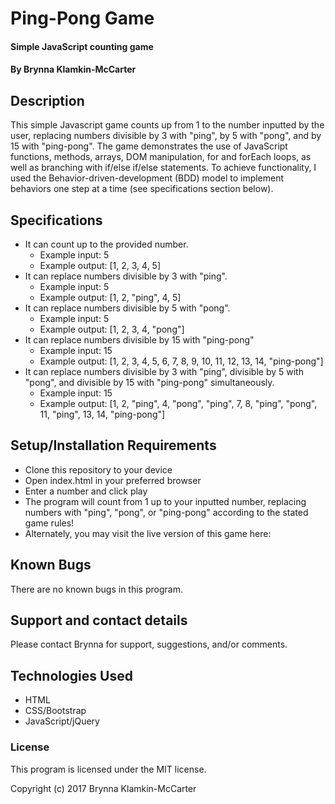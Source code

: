 # Ping-Pong Game

#### Simple JavaScript counting game

#### By Brynna Klamkin-McCarter

## Description

This simple Javascript game counts up from 1 to the number inputted by the user, replacing numbers divisible by 3 with "ping", by 5 with "pong", and by 15 with "ping-pong". The game demonstrates the use of JavaScript functions, methods, arrays, DOM manipulation, for and forEach loops, as well as branching with if/else if/else statements. To achieve functionality, I used the Behavior-driven-development (BDD) model to implement behaviors one step at a time (see specifications section below).

## Specifications

* It can count up to the provided number.
  * Example input: 5
  * Example output: [1, 2, 3, 4, 5]
* It can replace numbers divisible by 3 with "ping".
  * Example input: 5
  * Example output: [1, 2, "ping", 4, 5]
* It can replace numbers divisible by 5 with "pong".
  * Example input: 5
  * Example output: [1, 2, 3, 4, "pong"]
* It can replace numbers divisible by 15 with "ping-pong"
  * Example input: 15
  * Example output: [1, 2, 3, 4, 5, 6, 7, 8, 9, 10, 11, 12, 13, 14, "ping-pong"]
* It can replace numbers divisible by 3 with "ping", divisible by 5 with "pong", and divisible by 15 with "ping-pong" simultaneously.
  * Example input: 15
  * Example output: [1, 2, "ping", 4, "pong", "ping", 7, 8, "ping", "pong", 11, "ping", 13, 14, "ping-pong"]


## Setup/Installation Requirements

* Clone this repository to your device
* Open index.html in your preferred browser
* Enter a number and click play
* The program will count from 1 up to your inputted number, replacing numbers with "ping", "pong", or "ping-pong" according to the stated game rules!
* Alternately, you may visit the live version of this game here:

## Known Bugs

There are no known bugs in this program.

## Support and contact details

Please contact Brynna for support, suggestions, and/or comments.

## Technologies Used

* HTML
* CSS/Bootstrap
* JavaScript/jQuery

### License

This program is licensed under the MIT license.

Copyright (c) 2017 Brynna Klamkin-McCarter
